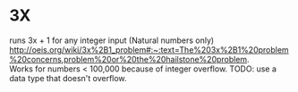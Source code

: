 # 3X
runs 3x + 1 for any integer input (Natural numbers only)  
http://oeis.org/wiki/3x%2B1_problem#:~:text=The%203x%2B1%20problem%20concerns,problem%20or%20the%20hailstone%20problem.  
Works for numbers < 100,000 because of integer overflow. TODO: use a data type that doesn't overflow.
